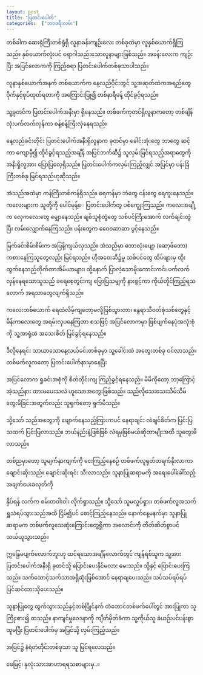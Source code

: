 ```yaml
---
layout: post
title: "ပြတင်းပေါက်"
categories:  ["ဘဝခရီးလမ်း"]
---
```


တစ်ခါက ဆေးရုံကြီးတစ်ရုံရှိ လူနာခန်းကျဉ်းလေး တစ်ခုထဲမှာ
လူနှစ်ယောက်ရှိကြသည်။
နှစ်ယောက်လုံးပင် ရောဂါသည်းသောလူနာများဖြစ်သည်။
အခန်းလေးက ကျဉ်းပြီး အပြင်လောကကို ကြည့်စရာ
ပြတင်းပေါက်တစ်ခုသာပါသည်။

လူနာနှစ်ယောက်အနက် တစ်ယောက်က နေ့လည်ပိုင်းတွင်
သူ့အဆုတ်ထဲကအရည်တွေ ပိုက်နှင့်စုပ်ထုတ်ရတာကို အကြောင်းပြု၍
တစ်နာရီခန့် ထိုင်ခွင့်ရသည်။

<!-- more -->
သူ့ခုတင်က ပြတင်းပေါက်အနီးမှာ ရှိနေသည်။
တစ်ဖက်ကုတင်ရှိလူနာကတော့
တစ်ချိန်လုံးပက်လက်လှန်ကာ စန့်စန့်ကြီးလှဲနေရသည်။

နေ့လည်ခင်းတိုင်း ပြတင်းပေါက်အနီးရှိလူနာက
ခုတင်မှာ ခေါင်းအုံးတွေ ဘာတွေ ဆင့်ကာ ကျောမှီ၍ ထိုင်ခွင့်ရသည့်အချိန်
အပြင်ဘက်ဆီ၌ သူလှမ်းမြင်ရသည့်အရာတွေကို အနီးရှိလူအား ပြောပြလေ့ရှိသည်။
ပြတင်းပေါက်ကလှမ်းကြည့်လျှင် အပြင်မှာ ပန်းခြံကြီးတစ်ခု မြင်ရသည်ဟုဆိုသည်။

အဲသည်အထဲမှာ ကန်ကြီးတစ်ကန်ရှိသည်။
ရေကန်မှာ ဘဲတွေ ငန်းတွေ ရေကူးနေသည်။
ကလေးများက သူတို့ကို ပေါင်မုန့်ေ ပြတင်းပေါက်တွ ပစ်ကျွေးကြသည်။
ကလေးအချို့က လှေကလေးတွေ မျှောနေသည်။
ချစ်သူစုံတွဲတွေ သစ်ပင်ကြီးအောက် လက်ချင်းတွဲပြီး လမ်းလျှောက်နေကြသည်။
ပန်းတွေက ဝေေ၀ဆာဆာ ပွင့်နေသည်။

မြက်ခင်းစိမ်းစိမ်းက အပြန့်ကျယ်လှသည်။
အဲသည်မှာ ဘောလုံးပျော့ (ဆော့ဖ်ဘော) ကစားနေကြသူတွေလည်း မြင်ရသည်။
ဟိုအဝေးဆီ၌မူ သစ်ပင်တွေ ထိပ်ဖျားမှ ထိုးထွက်နေသည့်တိုက်တာအိမ်ယာများ၊
ထို့နောက် ပြာလဲ့သောမိုးကောင်းကင်၊
ပက်လက်လှန်နေရသောသူသည် ခရေစေ့တွင်းကျ ပြောပြသမျှကို နားစွင့်ကာ
ကိုယ်တိုင်ကြည့်ရသလောက် အရသာတွေလျက်ရှိသည်။

ကလေးတစ်ယောက် ရေထဲလိမ့်ကျတော့မလို့ဖြစ်သွားတာ၊
နွေရာသီဝတ်စုံသစ်တွေနှင့် မိန်းကလေးတွေ အရမ်းလှပနေကြတာ စသဖြင့်
အပြင်လောကမှာ ဖြစ်ပျက်နေပုံအလုံးစုံကို
သူ့အာရုံထဲ အသေးစိတ် မြင်ခွင့်ရနေသည်။


ဒီလိုနေရင်း သာယာသောနေ့လယ်ခင်းတစ်ခုမှာ သူ့ခေါင်းထဲ အတွေးတစ်ခု ဝင်လာသည်။
တစ်ဖက်လူကတော့ ပြတင်းပေါက်နားမှာနေပြီး


အပြင်လောက ရှုခင်းအစုံကို စိတ်တိုင်းကျ ကြည့်ခွင့်ရနေသည်။
မိမိကိုတော့ ဘာ့ကြောင့် အဲ့သည်နား ထားမပေးသလဲ ဟူသောအတွေးဖြစ်သည်။
သည်လိုသေးသေးသိမ်သိမ်တွေးမိခြင်းအတွက်လည်း သူရှက်တော့ ရှက်မိသည်။

သို့သော် သည်အတွေးကို ဖျောက်နေသည့်ကြားကပင်
နေရာချင်း လဲချင်စိတ်က ပြင်းပြသထက် ပြင်းပြလာသည်။
ဘယ်နည်းနဲ့ဖြစ်ဖြစ် လဲရမှဖြစ်မယ်ဆိုတာမျိုးအထိ သူတွေးမိလာသည်။

တစ်ညမှာတော့ သူမျက်နှာကျက်ကို ငေးကြည့်နေစဉ်
တစ်ဖက်လူရုတ်တရက်နိုးလာကာ ချောင်းဆိုးသည်။
ချောင်းဆိုးရင်း သီးလာသည်။ သူနာပြုဆရာမကို အရေးပေါ်ခေါ်သည့်အချက်ပေးခလုတ်ကို

နှိပ်ရန် လက်က စမ်းတဝါးဝါး လိုက်ရှာသည်။
သို့သော် သူမလှုပ်ရှား၊
တစ်ဖက်လူအသက်ရှူသံရပ်သွားသည်အထိ ငြိမ်၍ပင် စောင့်ကြည့်နေသည်။
နောက်နေ့မနက်မှာ သူနာပြုဆရာမက တစ်ဖက်လူသေဆုံးကြောင်းတွေ့ရှိကာ
အလောင်းကို တိတ်ဆိတ်စွာပင် သယ်ယူသွားသည်။

ဣန္ဒြေမပျက်လောက်ဘူးဟု ထင်ရသောအချိန်လောက်တွင်
ကျန်ရစ်သူက သူ့အား ပြတင်းပေါက်အနီးရှိ ခုတင်သို့ ပြောင်းပေးနိုင်မလား မေးသည်။
သို့နှင့် ပြောင်းပေးကြသည်။ သက်သောင့်သက်သာအရှိဆုံးဖြစ်အောင် နေရာချပေးသည်။
သပ်သပ်ရပ်ရပ် ပြင်ဆင်ထားသိုပေးသည်။


သူနာပြုတွေ ထွက်သွားသည်နှင့်တစ်ပြိုင်နက်
တံတောင်တစ်ဖက်ပေါ်တွင် အားပြုကာ သူကြိုးစား၍ ထသည်။
နာကျင်မှုဝေဒနာကို ကျိတ်မှိတ်ခံကာ သူ့ကိုယ်သူ ခဲယဉ်းပင်ပန်းစွာ ထူမပြီး
ပြတင်းပေါက်မှ အပြင်သို့ လှမ်းကြည့်သည်။


အပြင်၌ နံရံတံတိုင်းတစ်ခုသာ သူ မြင်ရလေသည်။

ဖေမြင့်၊ နှလုံးသားအာဟာရရသစာများမှ..။
